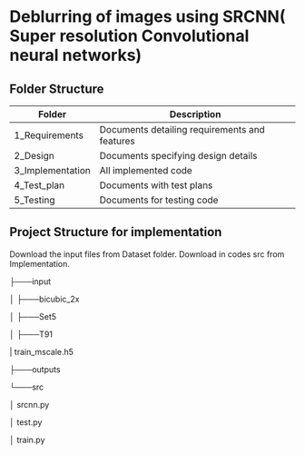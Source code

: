 # Deblurring of images using SRCNN( Super resolution Convolutional neural networks)


## Folder Structure

| Folder           | Description                                   |
|------------------|-----------------------------------------------|
| 1_Requirements   | Documents detailing requirements and features |
| 2_Design         | Documents specifying design details           |
| 3_Implementation | All implemented code                          |
| 4_Test_plan      | Documents with test plans                     |
| 5_Testing        | Documents for testing code                    |

## Project Structure for implementation

Download the input files from Dataset folder.
Download in codes src from Implementation.


├───input

│   ├───bicubic_2x

│   ├───Set5

│   ├───T91

|    train_mscale.h5

├───outputs

└───src

│    srcnn.py

│    test.py

│    train.py


